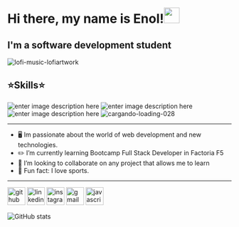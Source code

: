 # Hi there, my name is Enol!<img src="https://media.giphy.com/media/hvRJCLFzcasrR4ia7z/giphy.gif" width="35">
## I'm a software development student 

![lofi-music-lofiartwork](https://user-images.githubusercontent.com/116892825/199342544-cb15e6ac-0635-47e5-9bb7-c5da319bd5db.gif)
## :star:**Skills**:star: 

![enter image description here](https://camo.githubusercontent.com/b9fe9f8e52c6fd30d814c24f3eb71cb09d7f5bc82d7f67a384055de93fdbb0bf/68747470733a2f2f696d672e69636f6e73382e636f6d2f636f6c6f722f34382f3030303030302f68746d6c2d352d2d76312e706e67)
![enter image description here](https://camo.githubusercontent.com/dc75aee770dff630309493116eeebd6a39c7042e4e94780a5e6c8f107bebe76f/68747470733a2f2f696d672e69636f6e73382e636f6d2f636f6c6f722f34382f3030303030302f637373332e706e67)
![enter image description here](https://camo.githubusercontent.com/84c2586aa67309f6fa224fdf5fdf33a633239375397a8e753ac1e7cc727f5458/68747470733a2f2f696d672e69636f6e73382e636f6d2f636f6c6f722f34382f3030303030302f6a6176617363726970742d2d76312e706e67)
![cargando-loading-028](https://user-images.githubusercontent.com/116892825/199339405-996a6268-95a9-452c-9771-8fb9e679ded8.gif)

<hr>

- :desktop_computer: Im passionate about the world of web development and new technologies. 
- :pencil2: I’m currently learning Bootcamp Full Stack Developer in Factoria F5 
- :handshake: I’m looking to collaborate on any project that allows me to learn 
- :ping_pong: Fun fact: I love sports. 
 <hr>


[<img src='https://cdn.jsdelivr.net/npm/simple-icons@3.0.1/icons/github.svg' alt='github' height='40'>](https://github.com/EnolCode)  [<img src='https://cdn.jsdelivr.net/npm/simple-icons@3.0.1/icons/linkedin.svg' alt='linkedin' height='40'>](https://www.linkedin.com/in/EnolCode/)  [<img src='https://cdn.jsdelivr.net/npm/simple-icons@3.0.1/icons/instagram.svg' alt='instagram' height='40'>](https://www.instagram.com/EnolCode/)  [<img src='https://cdn.jsdelivr.net/npm/simple-icons@3.0.1/icons/gmail.svg' alt='gmail' height='40'>](enol1code@gmail.com)  [<img src='https://cdn.jsdelivr.net/npm/simple-icons@3.0.1/icons/javascript.svg' alt='javascript' height='40'>](asas)  

![GitHub stats](https://github-readme-stats.vercel.app/api?username=EnolCode&show_icons=true)
